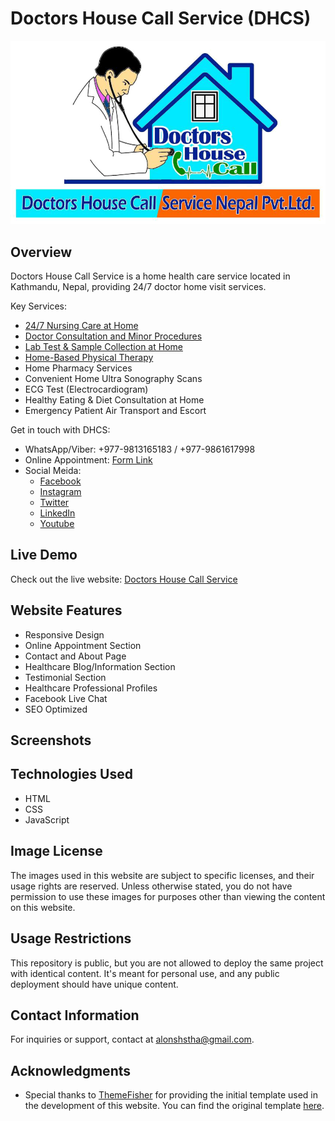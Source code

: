 # Doctors House Call Service (DHCS)

![DHCS Logo](/static/images/fulllogo.png)

## Overview

Doctors House Call Service is a home health care service located in Kathmandu, Nepal, providing 24/7 doctor home visit services.

Key Services:
- [24/7 Nursing Care at Home](https://doctorshousecall.com.np/blogs/home-nursing-care-service-in-nepal/)
- [Doctor Consultation and Minor Procedures](https://doctorshousecall.com.np/blogs/doctor-home-visit-and-online-consultation-nepal/)
- [Lab Test & Sample Collection at Home](https://doctorshousecall.com.np/blogs/whole-body-checkup-lab-blood-test-at-home/)
- [Home-Based Physical Therapy](https://doctorshousecall.com.np/blogs/physiotherapy-at-home-nepal/)
- Home Pharmacy Services
- Convenient Home Ultra Sonography Scans
- ECG Test (Electrocardiogram)
- Healthy Eating & Diet Consultation at Home
- Emergency Patient Air Transport and Escort

Get in touch with DHCS:
- WhatsApp/Viber: +977-9813165183 / +977-9861617998
- Online Appointment: [Form Link](https://doctorshousecall.com.np/appointment/)
- Social Meida:
    - [Facebook](https://www.facebook.com/DoctorsHouseCallServiceNepal)
    - [Instagram](https://www.instagram.com/doctorshousecallservicenepal/)
    - [Twitter](https://twitter.com/doctorshousecal)
    - [LinkedIn](https://np.linkedin.com/company/doctors-house-call-service-nepal)
    - [Youtube](https://www.youtube.com/@Official_doctorshousecall)

## Live Demo

Check out the live website: [Doctors House Call Service](https://doctorshousecall.com.np/)

## Website Features

- Responsive Design
- Online Appointment Section
- Contact and About Page
- Healthcare Blog/Information Section
- Testimonial Section
- Healthcare Professional Profiles
- Facebook Live Chat
- SEO Optimized

## Screenshots

## Technologies Used

- HTML
- CSS
- JavaScript

## Image License

The images used in this website are subject to specific licenses, and their usage rights are reserved. Unless otherwise stated, you do not have permission to use these images for purposes other than viewing the content on this website.

## Usage Restrictions

This repository is public, but you are not allowed to deploy the same project with identical content. It's meant for personal use, and any public deployment should have unique content.

## Contact Information

For inquiries or support, contact at [alonshstha@gmail.com](mailto:alonshstha@gmail.com).

## Acknowledgments

- Special thanks to [ThemeFisher](https://themefisher.com/) for providing the initial template used in the development of this website. You can find the original template [here](https://github.com/themefisher/novena-bootstrap).